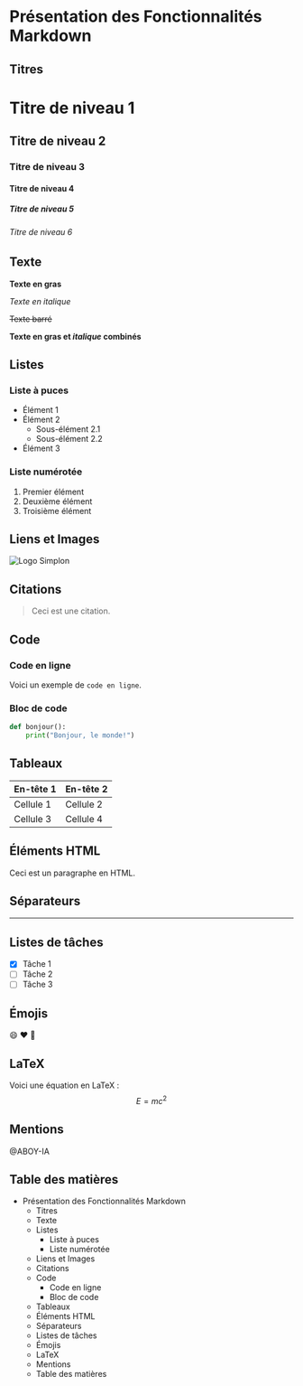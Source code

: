 # Présentation des Fonctionnalités Markdown

## Titres
# Titre de niveau 1
## Titre de niveau 2
### Titre de niveau 3
#### Titre de niveau 4
##### Titre de niveau 5
###### Titre de niveau 6

## Texte
**Texte en gras**

*Texte en italique*

~~Texte barré~~

**Texte en gras et *italique* combinés**

## Listes
### Liste à puces
- Élément 1
- Élément 2
  - Sous-élément 2.1
  - Sous-élément 2.2
- Élément 3

### Liste numérotée
1. Premier élément
2. Deuxième élément
3. Troisième élément

## Liens et Images

![Logo Simplon](https://simplon.co/storage/43206/Simplon-icotype_rouge-1000.png)

## Citations
> Ceci est une citation.

## Code
### Code en ligne
Voici un exemple de `code en ligne`.

### Bloc de code
```python
def bonjour():
    print("Bonjour, le monde!")
```
## Tableaux
| En-tête 1 | En-tête 2 |
|-----------|-----------|
| Cellule 1 | Cellule 2 |
| Cellule 3 | Cellule 4 |

## Éléments HTML
<p>Ceci est un paragraphe en HTML.</p>

## Séparateurs
---

## Listes de tâches
- [x] Tâche 1
- [ ] Tâche 2
- [ ] Tâche 3

## Émojis
:smile: :heart: :tada:

## LaTeX
Voici une équation en LaTeX : $$E = mc^2$$

## Mentions

@ABOY-IA

## Table des matières
- Présentation des Fonctionnalités Markdown
  - Titres
  - Texte
  - Listes
    - Liste à puces
    - Liste numérotée
  - Liens et Images
  - Citations
  - Code
    - Code en ligne
    - Bloc de code
  - Tableaux
  - Éléments HTML
  - Séparateurs
  - Listes de tâches
  - Émojis
  - LaTeX
  - Mentions
  - Table des matières

